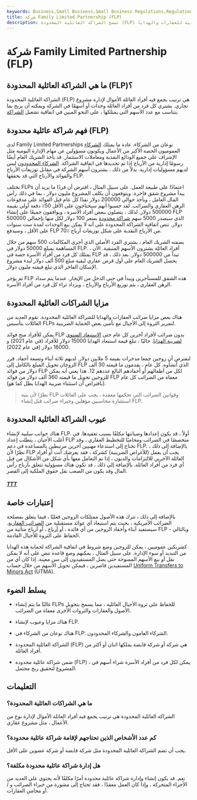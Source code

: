 ```yaml
---
keywords: Business,Small Business,Small Business Regulations,Regulations
title: شركة Family Limited Partnership (FLP)
description: تسمح الشراكة العائلية المحدودة (FLP) لأفراد العائلة بامتلاك أسهم في شركة عائلية مع تأمين الحماية الضريبية للعقارات والهدايا.
---
```


# شركة Family Limited Partnership (FLP)
## ما هي الشراكة العائلية المحدودة (FLP)؟

الشراكة العائلية المحدودة (FLP) هي ترتيب يجمع فيه أفراد العائلة الأموال لإدارة مشروع تجاري. يشتري كل فرد من أفراد العائلة وحدات أو أسهمًا في الشركة ويمكنه أن يربح بما يتناسب مع عدد الأسهم التي يمتلكها ، على النحو المبين في اتفاقية تشغيل [الشراكة](/partnership).

## فهم شراكة عائلية محدودة (FLP)

لدى Family Limited Partnerships نوعان من الشركاء. عادة ما يمتلك [الشركاء](/generalpartner) العموميون الحصة الأكبر من الأعمال ويكونون مسؤولين عن مهام الإدارة اليومية مثل الإشراف على جميع الودائع النقدية ومعاملات الاستثمار. قد يأخذ الشريك العام أيضًا رسومًا إدارية من الأرباح إذا تم تحديدها في اتفاقية الشراكة. [الشركاء المحدودون](/limited-partner) ليس لديهم مسؤوليات إدارية. بدلاً من ذلك ، يشترون أسهم الشركة في مقابل توزيعات الأرباح والفوائد والأرباح التي قد يحققها FLP.

تختلف FLPs اعتمادًا على طبيعة العمل. على سبيل المثال ، افترض أن فردًا ما يريد أن يبدأ مشروع شقق فاخرة. ويتوقعون أن يكلف المشروع مليون دولار ، بما في ذلك رأس المال العامل ، ويأخذ حوالي 200000 دولار نقدًا كل عام قبل الفوائد على مدفوعات الرهن العقاري والضرائب. لقد حسبوا أنهم سيحتاجون على الأقل 50٪ دفعة أولى بقيمة 500000 دولار. لذلك ، يتصلون ببعض أفراد الأسرة ، ويوافقون جميعًا على إنشاء FLP الذي سيصدر 5000 سهم [شراكة محدودة](/limitedpartnership) بسعر 100 دولار لكل منها بإجمالي 500000 دولار. تنص اتفاقية الشراكة المحدودة على أنه لا يمكن بيع الوحدات لمدة ست سنوات على الأقل ، وسيدفع FLP 70٪ من الأرباح النقدية على شكل توزيعات أرباح.

بصفته الشريك العام ، يشتري الفرد الأصلي الذي أجرى المكالمات 500 سهم من خلال المساهمة بمبلغ 50000 دولار في FLP. أفراد العائلة يشترون الأسهم المتبقية. الآن ، يمتلك كل فرد من أفراد الأسرة حصة في FLP تبدأ من 500000 دولار. بعد ذلك ، قد يحصل الشريك العام على أول قرض عقاري لبقية مبلغ 500 ألف دولار لبدء مشروع الإسكان الفاخر الذي تبلغ قيمته مليون دولار.

ثم يؤجر FLP هذه الشقق للمستأجرين ويبدأ في جني الدخل من الإيجار. عندما يتم سداد الرهن العقاري ، يتم توزيع الأرباح والأرباح ، ويزداد ثراء كل فرد من أفراد الأسرة.

## مزايا الشراكات العائلية المحدودة

هناك بعض مزايا ضرائب العقارات والهدايا للشراكة العائلية المحدودة. تقوم العديد من العائلات بتأسيس FLPs لتمرير الثروة إلى الأجيال مع تأمين بعض الحماية الضريبية.

يمكن للأفراد منح فوائد FLP بدون ضرائب لأفراد آخرين كل عام حتى [الاستبعاد السنوي لضريبة الهدايا](/annual-exclusion). حاليًا ، تبلغ قيمة استبعاد الهدايا 15000 دولار للأفراد (في عام 2021) و 16000 دولار (في عام 2022).

لنفترض أن زوجين جمعا مدخرات بقيمة 5 ملايين دولار. لديهم ثلاثة أبناء وتسعة أحفاد. قرر الزوجان تحويل المبلغ بالكامل إلى FLP الذي أنشأوه. كل عام ، يقدمون ما قيمته 30 ألف دولار من فوائد FLP لكل من أطفالهم أو أحفادهم البالغ عددهم 12. هذا يعني أنه يمكن للزوجين تحويل ما قيمته 360 ألف دولار من فوائد FLP معفاة من الضرائب كل عام (بافتراض أن استثناء ضريبة الهدايا يظل كما هو).

>

>

> نظرًا لأن بنية FLP وقوانين الضرائب التي تحكمها معقدة ، يجب على العائلات استشارة محاسبين مؤهلين وخبراء ضرائب قبل إنشاء FLP.

>

## عيوب الشراكة العائلية المحدودة

هناك جوانب سلبية لإنشاء FLP. أولاً ، قد يكون إعدادها وصيانتها مكلفًا بسبب تعقيدها. في أغلب الأحيان ، يتطلب إعداد FLP متخصصًا في الضرائب ومحاميًا للتخطيط العقاري ، وقد تحتاج إلى استدعاء مهنيين آخرين مرتبطين بالمساعدة في دعم FLP. بالإضافة إلى ذلك ، نظرًا لأن FLP يجب أن يعمل (للأغراض الضريبية) كشركة ، فقد يعرضك أنت أو أفراد العائلة الآخرين للالتزامات والديون ، إذا تم التعامل معها بأي شكل من الأشكال من قبل أي فرد من أفراد العائلة. بالإضافة إلى ذلك ، قد تكون هناك مسؤولية تتعلق بأرباح رأس المال وقد يكون من الصعب نقل حقوق الملكية إلى القصر.

<h5> <a href=""> TTT </a> </h5>

## إعتبارات خاصة

بالإضافة إلى ذلك ، تترك هذه الأصول ممتلكات الزوجين فعليًا ، فيما يتعلق بمصلحة الضرائب الأمريكية ، بحيث يتم استبعاد أي عوائد مستقبلية من [الضرائب العقارية](/death-taxes). سيستفيد أبناء وأحفاد الزوجين من أي فائدة ، أو [أرباح](/dividend) ، أو أرباح متأتية من FLP - وبالتالي الحفاظ على الثروة للأجيال القادمة.

كشريكين عموميين ، يمكن للزوجين وضع شروط في اتفاقية الشراكة لحماية هذه الهدايا من التبديد أو سوء الإدارة. على سبيل المثال ، يمكنهم وضع قاعدة تنص على أنه لا يمكن نقل أو بيع الأسهم الممنوحة حتى يصل المستفيدون إلى سن معينة. إذا كان أي من المستفيدين قاصرين ، فيمكن تحويل الأسهم من خلال حساب [Uniform Transfers to Minors Act](/utma) (UTMA).

## يسلط الضوء

- غالبًا ما يتم إنشاء FLPs للحفاظ على ثروة الأجيال العائلية ، مما يسمح بتحويل الأصول والعقارات والثروات الأخرى معفاة من الضرائب.

- هناك مزايا وعيوب لإنشاء FLP.

- هناك نوعان من الشركاء في FLP: الشركاء العامون والشركاء المحدودون.

- الشراكة العائلية المحدودة (FLP) هي شركة أو شركة قابضة يملكها اثنان أو أكثر من أفراد العائلة.

- ضمن شراكة عائلية محدودة (FLP) ، يمكن لكل فرد من أفراد الأسرة شراء أسهم في المشروع لتحقيق ربح محتمل.

## التعليمات

### ما هي الشراكات العائلية المحدودة؟

الشراكة العائلية المحدودة هي ترتيب يجمع فيه أفراد العائلة الأموال لإدارة نوع من الأعمال ، مثل مشروع عقاري.

### كم عدد الأشخاص الذين تحتاجهم لإقامة شراكة عائلية محدودة؟

يجب أن تضم الشراكة العائلية المحدودة مثل شركة قابضة أو شركة عضوين على الأقل.

### هل إدارة شراكة عائلية محدودة مكلفة؟

نعم. قد يكون إنشاء وإدارة شراكة عائلية محدودة أمرًا مكلفًا لأنه يحتوي على العديد من الأجزاء المتحركة ، وإذا كان العمل معقدًا ، فقد تحتاج إلى مشورة من خبراء الضرائب و / أو محامي العقارات.

